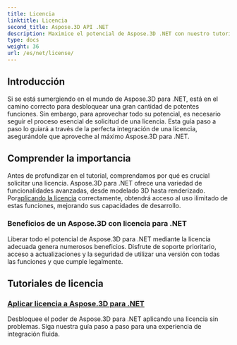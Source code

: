 ```yaml
---
title: Licencia
linktitle: Licencia
second_title: Aspose.3D API .NET
description: Maximice el potencial de Aspose.3D .NET con nuestro tutorial detallado sobre cómo aplicar licencias. Garantice un proceso de integración perfecto y desbloquee sus potentes funciones.
type: docs
weight: 36
url: /es/net/license/
---
```

## Introducción

Si se está sumergiendo en el mundo de Aspose.3D para .NET, está en el camino correcto para desbloquear una gran cantidad de potentes funciones. Sin embargo, para aprovechar todo su potencial, es necesario seguir el proceso esencial de solicitud de una licencia. Esta guía paso a paso lo guiará a través de la perfecta integración de una licencia, asegurándole que aproveche al máximo Aspose.3D para .NET.

## Comprender la importancia

 Antes de profundizar en el tutorial, comprendamos por qué es crucial solicitar una licencia. Aspose.3D para .NET ofrece una variedad de funcionalidades avanzadas, desde modelado 3D hasta renderizado. Por[aplicando la licencia](./apply-license/) correctamente, obtendrá acceso al uso ilimitado de estas funciones, mejorando sus capacidades de desarrollo.

### Beneficios de un Aspose.3D con licencia para .NET

Liberar todo el potencial de Aspose.3D para .NET mediante la licencia adecuada genera numerosos beneficios. Disfrute de soporte prioritario, acceso a actualizaciones y la seguridad de utilizar una versión con todas las funciones y que cumple legalmente.

## Tutoriales de licencia
### [Aplicar licencia a Aspose.3D para .NET](./apply-license/)
Desbloquee el poder de Aspose.3D para .NET aplicando una licencia sin problemas. Siga nuestra guía paso a paso para una experiencia de integración fluida.